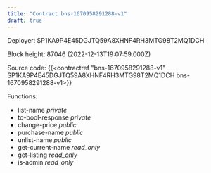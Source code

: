 ```yaml
---
title: "Contract bns-1670958291288-v1"
draft: true
---
```

Deployer: SP1KA9P4E45DGJTQ59A8XHNF4RH3MTG98T2MQ1DCH


 



Block height: 87046 (2022-12-13T19:07:59.000Z)

Source code: {{<contractref "bns-1670958291288-v1" SP1KA9P4E45DGJTQ59A8XHNF4RH3MTG98T2MQ1DCH bns-1670958291288-v1>}}

Functions:

* list-name _private_
* to-bool-response _private_
* change-price _public_
* purchase-name _public_
* unlist-name _public_
* get-current-name _read_only_
* get-listing _read_only_
* is-admin _read_only_
